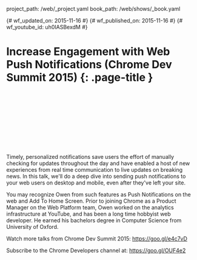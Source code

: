 project_path: /web/_project.yaml book_path: /web/shows/_book.yaml

{# wf_updated_on: 2015-11-16 #} {# wf_published_on: 2015-11-16 #} {# wf_youtube_id: uh0IASBexdM #}

# Increase Engagement with Web Push Notifications (Chrome Dev Summit 2015) {: .page-title }

<div class="video-wrapper">
  <iframe class="devsite-embedded-youtube-video" data-video-id="uh0IASBexdM"
          data-autohide="1" data-showinfo="0" frameborder="0" allowfullscreen>
  </iframe>
</div>

Timely, personalized notifications save users the effort of manually checking for updates throughout the day and have enabled a host of new experiences from real time communication to live updates on breaking news. In this talk, we'll do a deep dive into sending push notifications to your web users on desktop and mobile, even after they've left your site.

You may recognize Owen from such features as Push Notifications on the web and Add To Home Screen. Prior to joining Chrome as a Product Manager on the Web Platform team, Owen worked on the analytics infrastructure at YouTube, and has been a long time hobbyist web developer. He earned his bachelors degree in Computer Science from University of Oxford.

Watch more talks from Chrome Dev Summit 2015: https://goo.gl/e4c7vD

Subscribe to the Chrome Developers channel at: https://goo.gl/OUF4e2